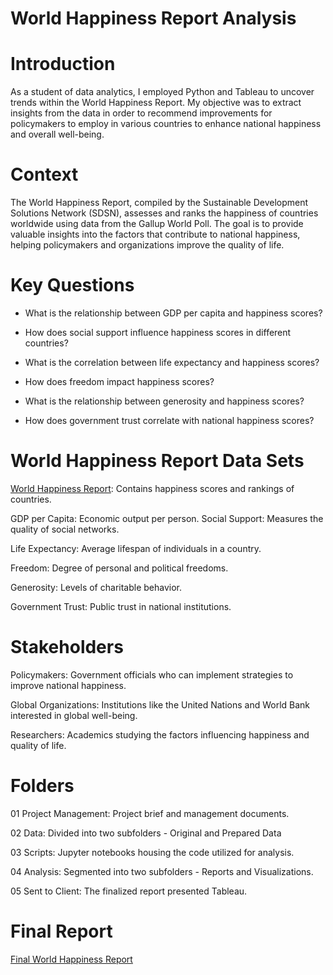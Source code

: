 # World Happiness Report Analysis

# Introduction
As a student of data analytics, I employed Python and Tableau to uncover trends within the World Happiness Report. My objective was to extract insights from the data in order to recommend improvements for policymakers to employ in various countries to enhance national happiness and overall well-being.

# Context
The World Happiness Report, compiled by the Sustainable Development Solutions Network (SDSN), assesses and ranks the happiness of countries worldwide using data from the Gallup World Poll. The goal is to provide valuable insights into the factors that contribute to national happiness, helping policymakers and organizations improve the quality of life.

# Key Questions
- What is the relationship between GDP per capita and happiness scores?

- How does social support influence happiness scores in different countries?

- What is the correlation between life expectancy and happiness scores?

- How does freedom impact happiness scores?

- What is the relationship between generosity and happiness scores?

- How does government trust correlate with national happiness scores?

# World Happiness Report Data Sets
[World Happiness Report](https://www.kaggle.com/datasets/unsdsn/world-happiness): Contains happiness scores and rankings of countries.

GDP per Capita: Economic output per person.
Social Support: Measures the quality of social networks.

Life Expectancy: Average lifespan of individuals in a country.

Freedom: Degree of personal and political freedoms.

Generosity: Levels of charitable behavior.

Government Trust: Public trust in national institutions.

# Stakeholders
Policymakers: Government officials who can implement strategies to improve national happiness.

Global Organizations: Institutions like the United Nations and World Bank interested in global well-being.

Researchers: Academics studying the factors influencing happiness and quality of life.

# Folders
01 Project Management: Project brief and management documents.

02 Data: Divided into two subfolders - Original and Prepared Data

03 Scripts: Jupyter notebooks housing the code utilized for analysis.

04 Analysis: Segmented into two subfolders - Reports and Visualizations.

05 Sent to Client: The finalized report presented Tableau.



# Final Report

[Final World Happiness Report](https://public.tableau.com/shared/QNRS6N7NC?:display_count=n&:origin=viz_share_link)
